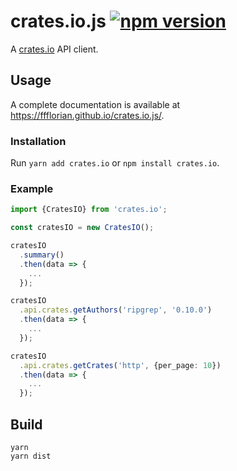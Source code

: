 # crates.io.js [![npm version](https://img.shields.io/npm/v/crates.io.svg)](https://www.npmjs.com/package/crates.io)

A [crates.io](https://crates.io) API client.

## Usage

A complete documentation is available at https://ffflorian.github.io/crates.io.js/.

### Installation

Run `yarn add crates.io` or `npm install crates.io`.

### Example

```ts
import {CratesIO} from 'crates.io';

const cratesIO = new CratesIO();

cratesIO
  .summary()
  .then(data => {
    ...
  });

cratesIO
  .api.crates.getAuthors('ripgrep', '0.10.0')
  .then(data => {
    ...
  });

cratesIO
  .api.crates.getCrates('http', {per_page: 10})
  .then(data => {
    ...
  });
```

## Build

```
yarn
yarn dist
```
